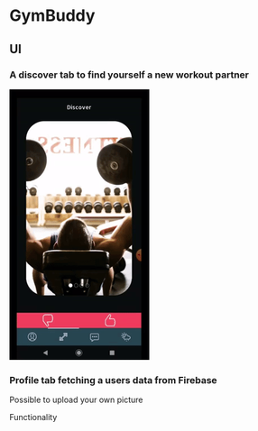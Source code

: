 # GymBuddy

## UI

### A discover tab to find yourself a new workout partner

![](carousel.gif)

### Profile tab fetching a users data from Firebase

Possible to upload your own picture

Functionality

